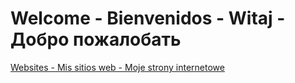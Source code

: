 # Welcome - Bienvenidos - Witaj - Добро пожалобать
<a href="https://lb123658.github.io/a/b" target="_blank">Websites - Mis sitios web - Moje strony internetowe</a>
